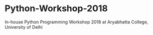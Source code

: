 # Python-Workshop-2018
In-house Python Programming Workshop 2018 at Aryabhatta College, University of Delhi
